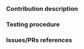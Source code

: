 <!--
We cares a lot about code quality.
Therefore, before describing what your contribution is about, we would like
you to make sure that your modifications are compliant with our coding conventions
-->

### Contribution description

<!--
Description (as detailed as possible) of your contribution.
- describe the part/s of RIOT is (are) involved
- if it's a bug fix, describe the bug that it solves and how it is solved
- you can give more information about how to test your changes
-->


### Testing procedure

<!--
How should your contribution be tested? provide at least the following steps:
- which test, example or piece of code need to be compiled
- Expected output on success or error
-->


### Issues/PRs references

<!--
Use keywords with the link to the issue you want to resolve, this way some actions can perform automatically, e.g. closing an issue
- If the PR fix an issue: Close, Closes, Fix, Fixes or Resolve
- If the PR is related to another one or issue: see, see also
- If another PR need to be merged before this one: Depend on or Depends on

Examples: 
  Fixes #135, see also #135, depends on #135, etc

See more about this feature: https://help.github.com/articles/closing-issues-using-keywords/.
-->

